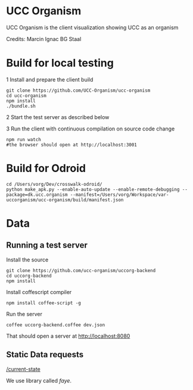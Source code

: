 # UCC Organism

UCC Organism is the client visualization showing UCC as an organism

Credits:
Marcin Ignac
BG Staal

# Build for local testing

1 Install and prepare the client build
```
git clone https://github.com/UCC-Organism/ucc-organism
cd ucc-organism
npm install
./bundle.sh
```

2 Start the test server as described below

3 Run the client with continuous compilation on source code change
```
npm run watch
#the browser should open at http://localhost:3001
```

# Build for Odroid

```
cd /Users/vorg/Dev/crosswalk-odroid/
python make_apk.py --enable-auto-update --enable-remote-debugging --package=dk.ucc.organism --manifest=/Users/vorg/Workspace/var-uccorganism/ucc-organism/build/manifest.json
```

# Data

## Running a test server

Install the source

```
git clone https://github.com/ucc-organism/uccorg-backend
cd uccorg-backend
npm install
```

Install coffescript compiler

`npm install coffee-script -g`

Run the server

`coffee uccorg-backend.coffee dev.json`

That should open a server at [http://localhost:8080]()

## Static Data requests

[/current-state](http://localhost:8080/current-state)

We use library called *faye*.